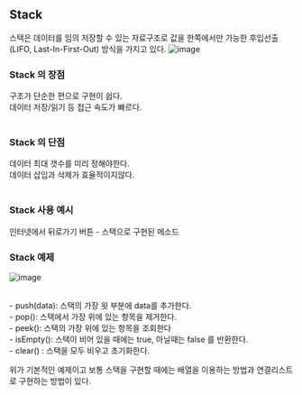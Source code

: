 

## Stack
스택은 데이터를 임의 저장할 수 있는 자료구조로 값을 한쪽에서만 가능한 후입선출(LIFO, Last-In-First-Out) 방식을 가지고 있다.
![image](https://user-images.githubusercontent.com/62210870/182622365-20815091-0fcb-4252-83e8-10713d5666d5.png)
<br>

### Stack 의 장점
구조가 단순한 편으로 구현이 쉽다. <br>
데이터 저장/읽기 등 접근 속도가 빠르다.<br>
<br>

### Stack 의 단점
데이터 최대 갯수를 미리 정해야한다.<br>
데이터 삽입과 삭제가 효율적이지않다.<br>
<br>

### Stack 사용 예시
인터넷에서 뒤로가기 버튼 - 스택으로 구현된 메소드
<br>

### Stack 예제

![image](https://user-images.githubusercontent.com/62210870/182639658-54c1c063-f354-40a9-8675-30a3964ee013.png)

<br>
-&nbsp;push(data):  스택의 가장 윗 부분에 data를 추가한다.<br>
-&nbsp;pop(): 스택에서 가장 위에 있는 항목을 제거한다.<br>
-&nbsp;peek(): 스택의 가장 위에 있는 항목을 조회한다<br>
-&nbsp;isEmpty(): 스택이 비어 있을 때에는 true, 아닐때는 false 를 반환한다.<br>
-&nbsp;clear() : 스택을 모두 비우고 초기화한다.<br>

위가 기본적인 예제이고 보통 스택을 구현할 때에는 배열을 이용하는 방법과 연결리스트로 구현하는 방법이 있다.<br>
<br>
